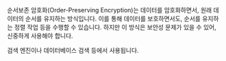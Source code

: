 순서보존 암호화(Order-Preserving Encryption)는 데이터를 암호화하면서, 원래 데이터의 순서를 유지하는 방식입니다. 이를 통해 데이터를 보호하면서도, 순서를 유지하는 정렬 작업 등을 수행할 수 있습니다. 하지만 이 방식은 보안성 문제가 있을 수 있어, 신중하게 사용해야 합니다.

검색 엔진이나 데이터베이스 검색 등에서 사용됩니다.